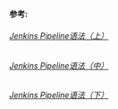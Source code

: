 #### 参考:
###### [Jenkins Pipeline语法（上）](https://www.jianshu.com/p/18327865a38a)
###### [Jenkins Pipeline语法（中）](https://www.jianshu.com/p/18327865a38a)
###### [Jenkins Pipeline语法（下）](https://www.jianshu.com/p/18327865a38a)
